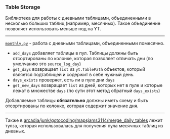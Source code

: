 ### Table Storage

Библиотека для работы с дневными таблицами, объединенными в несколько больших таблиц (например, месячных). Такое объединение позволяет использовать меньше нод на YT.

---

[`monthly.py`](monthly.py) - работа с дневными таблицами, объединенными помесячно.<br>
- `add_days` добавляет таблицы в пул. Таблицы должны быть отсортированы по колонке, которая позволяет отличать дни (по умолчанию это `source_log_day`)
- `get_days` возвращает `list` из `yt.TablePath` объектов, который является подтаблицей и содержит в себе нужный день.
- `days_exists` проверяет, есть ли в пуле дни `days`
- `get_new_days` возвращает `list` из дней, которых нет в пуле и которые лежат в множестве `days` (по сути этот метод обратный `days_exists`)

Добавляемые таблицы **обязательно** должны иметь схему и быть отсортированы по колонке, которая содержит значение дня.

---

Также в [arcadia/junk/gotocoding/mapsjams3114/merge_daily_tables](/arc/trunk/arcadia/junk/gotocoding/mapsjams3114/merge_daily_tables) лежит тулза, которая использовалась для получения пула месячных таблиц из дневных.
